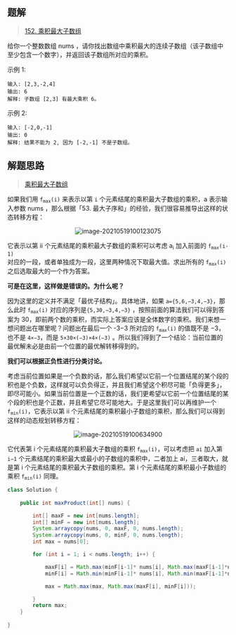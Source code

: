 ## 题解

> [152. 乘积最大子数组](https://leetcode-cn.com/problems/maximum-product-subarray/)

给你一个整数数组 nums ，请你找出数组中乘积最大的连续子数组（该子数组中至少包含一个数字），并返回该子数组所对应的乘积。

 

示例 1:

```
输入: [2,3,-2,4]
输出: 6
解释: 子数组 [2,3] 有最大乘积 6。
```

示例 2:

````
输入: [-2,0,-1]
输出: 0
解释: 结果不能为 2, 因为 [-2,-1] 不是子数组。
````



## 解题思路

> [乘积最大子数组](https://leetcode-cn.com/problems/maximum-product-subarray/solution/cheng-ji-zui-da-zi-shu-zu-by-leetcode-solution/)

如果我们用 <code>f<sub>max</sub>(i)</code> 来表示以第 `i` 个元素结尾的乘积最大子数组的乘积，a 表示输入参数 nums ，那么根据「53. 最大子序和」的经验，我们很容易推导出这样的状态转移方程：

<center><img src="https://ning-wang.oss-cn-beijing.aliyuncs.com/blog-images/image-20210519100123075.png" alt="image-20210519100123075"  /></center>

它表示以第 ii 个元素结尾的乘积最大子数组的乘积可以考虑 a<sub>i</sub> 加入前面的 <code>f<sub>max</sub>(i-1) </code>对应的一段，或者单独成为一段，这里两种情况下取最大值。求出所有的  <code>f<sub>max</sub>(i)</code>  之后选取最大的一个作为答案。

**可是在这里，这样做是错误的。为什么呢？**

因为这里的定义并不满足「最优子结构」。具体地讲，如果 `a={5,6,−3,4,−3}`，那么此时 <code>f<sub>max</sub>(i)</code> 对应的序列是`{5,30,−3,4,−3}` ，按照前面的算法我们可以得到答案为 30，即前两个数的乘积，而实际上答案应该是全体数字的乘积。我们来想一想问题出在哪里呢？问题出在最后一个 -3−3 所对应的 <code>f<sub>max</sub>(i)</code> 的值既不是 −3，也不是 `4×−3`，而是 `5×30×(−3)×4×(−3)` 。所以我们得到了一个结论：当前位置的最优解未必是由前一个位置的最优解转移得到的。

**我们可以根据正负性进行分类讨论。**

考虑当前位置如果是一个负数的话，那么我们希望以它前一个位置结尾的某个段的积也是个负数，这样就可以负负得正，并且我们希望这个积尽可能「负得更多」，即尽可能小。如果当前位置是一个正数的话，我们更希望以它前一个位置结尾的某个段的积也是个正数，并且希望它尽可能地大。于是这里我们可以再维护一个 <code>f<sub>min</sub>(i)</code>，它表示以第 ii 个元素结尾的乘积最小子数组的乘积，那么我们可以得到这样的动态规划转移方程：

<center><img src="https://ning-wang.oss-cn-beijing.aliyuncs.com/blog-images/image-20210519100634900.png" alt="image-20210519100634900"  /></center>

它代表第 i 个元素结尾的乘积最大子数组的乘积 <code>f<sub>max</sub>(i)</code>，可以考虑把 `ai` 加入第 `i−1` 个元素结尾的乘积最大或最小的子数组的乘积中，二者加上 ai，三者取大，就是第 i 个元素结尾的乘积最大子数组的乘积。第 i 个元素结尾的乘积最小子数组的乘积 <code>f<sub>min</sub>(i)</code> 同理。

```java
class Solution {
    
    public int maxProduct(int[] nums) {

        int[] maxF = new int[nums.length];
        int[] minF = new int[nums.length];
        System.arraycopy(nums, 0, maxF, 0, nums.length);
        System.arraycopy(nums, 0, minF, 0, nums.length);
        int max = nums[0];

        for (int i = 1; i < nums.length; i++) {

            maxF[i] = Math.max(minF[i-1]* nums[i], Math.max(maxF[i-1]*nums[i], nums[i]));
            minF[i] = Math.min(minF[i-1]* nums[i], Math.min(maxF[i-1]*nums[i], nums[i]));

            max = Math.max(max, Math.max(maxF[i], minF[i]));

        }
        return max;
    }
    
}
```

